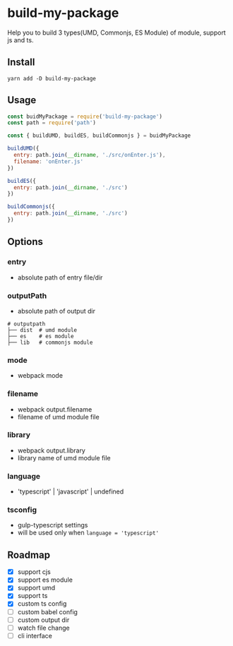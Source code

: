 # build-my-package

Help you to build 3 types(UMD, Commonjs, ES Module) of module, support js and ts.

## Install

```shell
yarn add -D build-my-package
```

## Usage

```javascript
const buidMyPackage = require('build-my-package')
const path = require('path')

const { buildUMD, buildES, buildCommonjs } = buidMyPackage

buildUMD({
  entry: path.join(__dirname, './src/onEnter.js'),
  filename: 'onEnter.js'
})

buildES({
  entry: path.join(__dirname, './src')
})

buildCommonjs({
  entry: path.join(__dirname, './src')
})
```

## Options

### entry

- absolute path of entry file/dir

### outputPath

- absolute path of output dir

```shell
# outputpath
├── dist  # umd module
├── es    # es module
├── lib   # commonjs module
```

### mode

- webpack mode

### filename

- webpack output.filename
- filename of umd module file

### library

- webpack output.library
- library name of umd module file

### language

- 'typescript' | 'javascript' | undefined

### tsconfig

- gulp-typescript settings
- will be used only when `language = 'typescript'`

## Roadmap

- [x] support cjs
- [x] support es module
- [x] support umd
- [x] support ts
- [x] custom ts config
- [ ] custom babel config
- [ ] custom output dir
- [ ] watch file change
- [ ] cli interface
